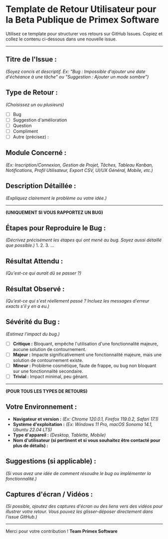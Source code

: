 # Template de Retour Utilisateur pour la Beta Publique de Primex Software

Utilisez ce template pour structurer vos retours sur GitHub Issues. Copiez et collez le contenu ci-dessous dans une nouvelle issue.

---

## Titre de l'Issue :
*(Soyez concis et descriptif. Ex: "Bug : Impossible d'ajouter une date d'échéance à une tâche" ou "Suggestion : Ajouter un mode sombre")*

## Type de Retour :
*(Choisissez un ou plusieurs)*
- [ ] Bug
- [ ] Suggestion d'amélioration
- [ ] Question
- [ ] Compliment
- [ ] Autre (précisez) :

## Module Concerné :
*(Ex: Inscription/Connexion, Gestion de Projet, Tâches, Tableau Kanban, Notifications, Profil Utilisateur, Export CSV, UI/UX Général, Mobile, etc.)*

## Description Détaillée :
*(Expliquez clairement le problème ou votre idée.)*

---

**(UNIQUEMENT SI VOUS RAPPORTEZ UN BUG)**

## Étapes pour Reproduire le Bug :
*(Décrivez précisément les étapes qui ont mené au bug. Soyez aussi détaillé que possible.)*
1.
2.
3.
...

## Résultat Attendu :
*(Qu'est-ce qui aurait dû se passer ?)*

## Résultat Observé :
*(Qu'est-ce qui s'est réellement passé ? Incluez les messages d'erreur exacts s'il y en a eu.)*

## Sévérité du Bug :
*(Estimez l'impact du bug.)*
- [ ] **Critique :** Bloquant, empêche l'utilisation d'une fonctionnalité majeure, aucune solution de contournement.
- [ ] **Majeur :** Impacte significativement une fonctionnalité majeure, mais une solution de contournement existe.
- [ ] **Mineur :** Problème cosmétique, faute de frappe, ou bug non bloquant sur une fonctionnalité secondaire.
- [ ] **Trivial :** Impact minimal, peu gênant.

---

**(POUR TOUS LES TYPES DE RETOURS)**

## Votre Environnement :
*   **Navigateur et version :** *(Ex: Chrome 120.0.1, Firefox 119.0.2, Safari 17.1)*
*   **Système d'exploitation :** *(Ex: Windows 11 Pro, macOS Sonoma 14.1, Ubuntu 22.04 LTS)*
*   **Type d'appareil :** *(Desktop, Tablette, Mobile)*
*   **Nom d'utilisateur (si pertinent et si vous souhaitez être contacté pour plus de détails) :**

## Suggestions (si applicable) :
*(Si vous avez une idée de comment résoudre le bug ou implémenter la fonctionnalité.)*

## Captures d'écran / Vidéos :
*(Si possible, ajoutez des captures d'écran ou des liens vers des vidéos pour illustrer votre retour. Vous pouvez les glisser-déposer directement dans l'issue GitHub.)*

---

Merci pour votre contribution !
**Team Primex Software**
